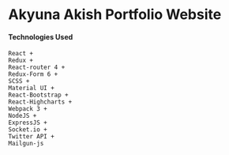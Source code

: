 # Akyuna Akish Portfolio Website

#### Technologies Used

```
React + 
Redux + 
React-router 4 + 
Redux-Form 6 + 
SCSS + 
Material UI + 
React-Bootstrap + 
React-Highcharts +
Webpack 3 +
NodeJS +
ExpressJS +
Socket.io +
Twitter API + 
Mailgun-js
```